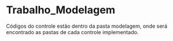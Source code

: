 # Trabalho_Modelagem

Códigos do controle estão dentro da pasta modelagem, onde será encontrado as pastas de cada controle implementado.
